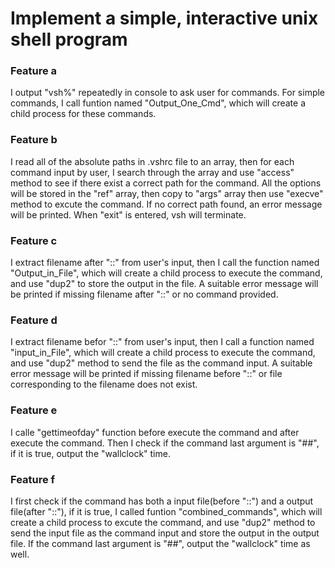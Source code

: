 # Implement a simple, interactive unix shell program

### Feature a
I output "vsh%" repeatedly in console to ask user for commands. For simple commands, I call funtion named "Output_One_Cmd", which will create a child process for these commands.

### Feature b
I read all of the absolute paths in .vshrc file to an array, then for each command input by user, I search through the array and use "access" method to see if there exist a correct path for the command. All the options will be stored in the "ref" array, then copy to "args" array then use "execve" method to excute the command. If no correct path found, an error message will be printed. When "exit" is entered, vsh will terminate.

### Feature c
I extract filename after "::"  from user's input, then I call the function named "Output_in_File", which will create a child process to execute the command, and use "dup2" to store the output in the file. A suitable error message will be printed if missing filename after "::" or no command provided.

### Feature d
I extract filename befor "::"  from user's input, then I call a function named "input_in_File", which will create a child process to execute the command, and use "dup2" method to send the file as the command input. A suitable error message will be printed if missing filename before "::" or file corresponding to the filename does not exist.

### Feature e
I calle "gettimeofday" function before execute the command and after execute the command. Then I check if the command last argument is "##", if it is true, output the "wallclock" time.

### Feature f
I first check if the command has both a input file(before "::") and a output file(after "::"), if it is true, I called funtion "combined_commands", which will create a child process to excute the command, and use "dup2" method to send the input file as the command input and store the output in the output file. If the command last argument is "##", output the "wallclock" time as well.
